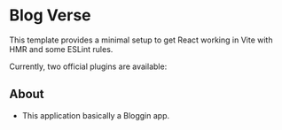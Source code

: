 # Blog Verse

This template provides a minimal setup to get React working in Vite with HMR and some ESLint rules.

Currently, two official plugins are available:


## About

- This application basically a Bloggin app.
